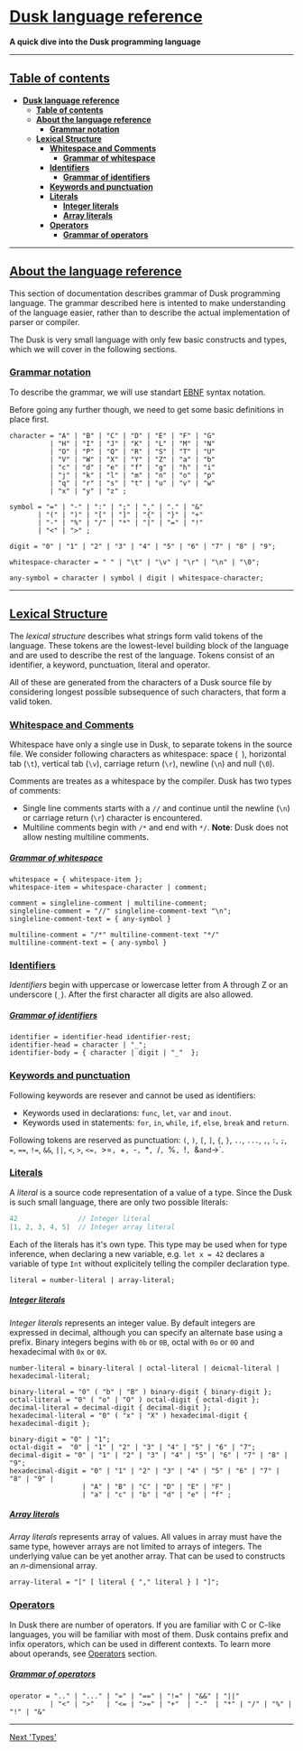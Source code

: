 # [**Dusk language reference**](#)

**A quick dive into the Dusk programming language**

---

## [**Table of contents**](#)

* [**Dusk language reference**](#dusk-language-reference)
    * [**Table of contents**](#table-of-contents)
    * [**About the language reference**](#about-the-language-reference)
        * [**Grammar notation**](#grammar-notation)
    * [**Lexical Structure**](#lexical-structure)
        * [**Whitespace and Comments**](#whitespace-and-comments)
            * [**Grammar of whitespace**](#grammar-of-whitespace)
        * [**Identifiers**](#identifiers)
            * [**Grammar of identifiers**](#grammar-of-identifiers)
        * [**Keywords and punctuation**](#keywords-and-punctuation)
        * [**Literals**](#literals)
            * [**Integer literals**](#integer-literals)
            * [**Array literals**](#array-literals)
        * [**Operators**](#operators)
            * [**Grammar of operators**](#grammar-of-operators)

---

## [**About the language reference**](#)

This section of documentation describes grammar of Dusk programming language. The grammar described
here is intented to make understanding of the language easier, rather than to describe the actual
implementation of parser or compiler.

The Dusk is very small language with only few basic constructs and types, which we will cover in
the following sections.

### [**Grammar notation**](#)

To describe the grammar, we will use standart [EBNF](https://en.wikipedia.org/wiki/Extended_Backus–Naur_form)
syntax notation.

Before going any further though, we need to get some basic definitions in place first.

```efbn
character = "A" | "B" | "C" | "D" | "E" | "F" | "G"
          | "H" | "I" | "J" | "K" | "L" | "M" | "N"
          | "O" | "P" | "Q" | "R" | "S" | "T" | "U"
          | "V" | "W" | "X" | "Y" | "Z" | "a" | "b"
          | "c" | "d" | "e" | "f" | "g" | "h" | "i"
          | "j" | "k" | "l" | "m" | "n" | "o" | "p"
          | "q" | "r" | "s" | "t" | "u" | "v" | "w"
          | "x" | "y" | "z" ;

symbol = "=" | "-" | ":" | ";" | "," | "." | "&"
       | "(" | ")" | "[" | "]" | "{" | "}" | "+"
       | "-" | "%" | "/" | "*" | "|" | "=" | "!"
       | "<" | ">" ;

digit = "0" | "1" | "2" | "3" | "4" | "5" | "6" | "7" | "8" | "9";

whitespace-character = " " | "\t" | "\v" | "\r" | "\n" | "\0";

any-symbol = character | symbol | digit | whitespace-character;
```

---

## [**Lexical Structure**](#)

The *lexical structure* describes what strings form valid tokens of the language. These tokens are
the lowest-level building block of the language and are used to describe the rest of the language.
Tokens consist of an identifier, a keyword, punctuation, literal and operator.

All of these are generated from the characters of a Dusk source file by considering longest possible
subsequence of such characters, that form a valid token.

### [**Whitespace and Comments**](#)

Whitespace have only a single use in Dusk, to separate tokens in the source file. We consider
following characters as whitespace: space (` `), horizontal tab (`\t`), vertical tab (`\v`),
carriage return (`\r`), newline (`\n`) and null (`\0`).

Comments are treates as a whitespace by the compiler. Dusk has two types of comments:
- Single line comments starts with a `//` and continue until the newline (`\n`) or carriage return (`\r`)
character is encountered.
- Multiline comments begin with `/*` and end with `*/`. **Note**: Dusk does not allow nesting multiline
comments.

##### [**Grammar of whitespace**](#)

```ebnf
whitespace = { whitespace-item };
whitespace-item = whitespace-character | comment;

comment = singleline-comment | multiline-comment;
singleline-comment = "//" singleline-comment-text "\n";
singleline-comment-text = { any-symbol }

multiline-comment = "/*" multiline-comment-text "*/"
multiline-comment-text = { any-symbol }
```

### [**Identifiers**](#)

*Identifiers* begin with uppercase or lowercase letter from A through Z or an underscore (`_`).
After the first character all digits are also allowed.

##### [**Grammar of identifiers**](#)

```ebnf
identifier = identifier-head identifier-rest;
identifier-head = character | "_";
identifier-body = { character | digit | "_"  };
```

### [**Keywords and punctuation**](#)

Following keywords are resever and cannot be used as identifiers:
- Keywords used in declarations: `func`, `let`, `var` and `inout`.
- Keywords used in statements: `for`, `in`, `while`, `if`, `else`, `break` and `return`.

Following tokens are reserved as punctuation: `(`, `)`, `[`, `]`, `{`, `}`, `..`, `...`, `,`, `:`,
`;`, `=`, `==`, `!=`, `&&`, `||`, `<`, `>`, `<=, `>=`, `+`, `-`, `*`, `/`, `%`, `!`, `&` and `->`.

### [**Literals**](#)

A *literal* is a source code representation of a value of a type. Since the Dusk is such small
language, there are only two possible literals:

```swift
42               // Integer literal
[1, 2, 3, 4, 5]  // Integer array literal
```

Each of the literals has it's own type. This type may be used when for type inference, when declaring
a new variable, e.g. `let x = 42` declares a variable of type `Int` without explicitely telling
the compiler declaration type.

```ebnf
literal = number-literal | array-literal;
```

##### [**Integer literals**](#)

*Integer literals* represents an integer value. By default integers are expressed in decimal, although
you can specify an alternate base using a prefix. Binary integers begins with `0b` or `0B`, octal
with `0o` or `0O` and hexadecimal with `0x` or `0X`.

```ebnf
number-literal = binary-literal | octal-literal | deicmal-literal | hexadecimal-literal;

binary-literal = "0" ( "b" | "B" ) binary-digit { binary-digit };
octal-literal = "0" ( "o" | "O" ) octal-digit { octal-digit };
decimal-literal = decimal-digit { decimal-digit };
hexadecimal-literal = "0" ( "x" | "X" ) hexadecimal-digit { hexadecimal-digit };

binary-digit = "0" | "1";
octal-digit =  "0" | "1" | "2" | "3" | "4" | "5" | "6" | "7";
decimal-digit = "0" | "1" | "2" | "3" | "4" | "5" | "6" | "7" | "8" | "9";
hexadecimal-digit = "0" | "1" | "2" | "3" | "4" | "5" | "6" | "7" | "8" | "9" |
                  | "A" | "B" | "C" | "D" | "E" | "F" |
                  | "a" | "c" | "b" | "d" | "e" | "f" ;
```

##### [**Array literals**](#)

*Array literals* represents array of values. All values in array must have the same type, however
arrays are not limited to arrays of integers. The underlying value can be yet another array. That can
be used to constructs an *n*-dimensional array.

```ebnf
array-literal = "[" [ literal { "," literal } ] "]";
```

### [**Operators**](#)

In Dusk there are number of operators. If you are familiar with C or C-like languages, you will be
familiar with most of them. Dusk contains prefix and infix operators, which can be used in different
contexts. To learn more about operands, see [Operators]() section.

##### [**Grammar of operators**](#)

```ebnf
operator = ".." | "..." | "=" | "==" | "!=" | "&&" | "||"
          | "<" | ">"   | "<= | ">=" | "+"  | "-"  | "*" | "/" | "%" | "!" | "&"
```

---

[Next 'Types'](/docs/Language%20reference/Types.md)
